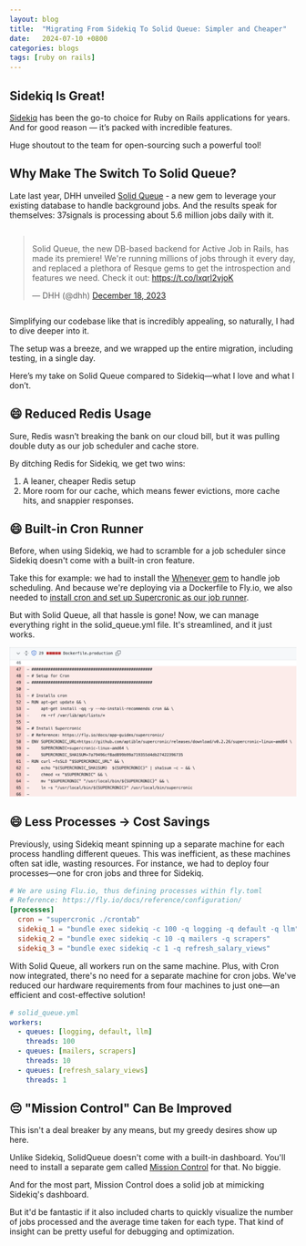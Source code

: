 ```yaml
---
layout: blog
title:  "Migrating From Sidekiq To Solid Queue: Simpler and Cheaper"
date:   2024-07-10 +0800
categories: blogs
tags: [ruby on rails]
---
```


## Sidekiq Is Great!

[Sidekiq](https://github.com/sidekiq/sidekiq) has been the go-to choice for Ruby on Rails applications for years. And for good reason — it’s packed with incredible features.

Huge shoutout to the team for open-sourcing such a powerful tool!

## Why Make The Switch To Solid Queue?

Late last year, DHH unveiled [Solid Queue](https://x.com/dhh/status/1736862654411739364) - a new gem to leverage your existing database to handle background jobs. And the results speak for themselves: 37signals is processing about 5.6 million jobs daily with it.

<div style="display: flex; justify-content: center;">
<blockquote class="twitter-tweet"><p lang="en" dir="ltr">Solid Queue, the new DB-based backend for Active Job in Rails, has made its premiere! We&#39;re running millions of jobs through it every day, and replaced a plethora of Resque gems to get the introspection and features we need. Check it out: <a href="https://t.co/lxqrl2vjoK">https://t.co/lxqrl2vjoK</a></p>&mdash; DHH (@dhh) <a href="https://twitter.com/dhh/status/1736862654411739364?ref_src=twsrc%5Etfw">December 18, 2023</a></blockquote> <script async src="https://platform.twitter.com/widgets.js" charset="utf-8"></script>
</div>

Simplifying our codebase like that is incredibly appealing, so naturally, I had to dive deeper into it.

The setup was a breeze, and we wrapped up the entire migration, including testing, in a single day.

Here’s my take on Solid Queue compared to Sidekiq—what I love and what I don’t.

## 😄 Reduced Redis Usage

Sure, Redis wasn’t breaking the bank on our cloud bill, but it was pulling double duty as our job scheduler and cache store.

By ditching Redis for Sidekiq, we get two wins:
1. A leaner, cheaper Redis setup
2. More room for our cache, which means fewer evictions, more cache hits, and snappier responses.

## 😄 Built-in Cron Runner

Before, when using Sidekiq, we had to scramble for a job scheduler since Sidekiq doesn't come with a built-in cron feature.

Take this for example: we had to install the [Whenever gem](https://github.com/javan/whenever) to handle job scheduling. And because we're deploying via a Dockerfile to Fly.io, we also needed to [install cron and set up Supercronic as our job runner](https://fly.io/docs/blueprints/supercronic/).

But with Solid Queue, all that hassle is gone! Now, we can manage everything right in the solid_queue.yml file. It's streamlined, and it just works.

![](/assets/migrating-from-sidekiq-to-solid-queue-remove-cron.png)

## 😄 Less Processes → Cost Savings

Previously, using Sidekiq meant spinning up a separate machine for each process handling different queues. This was inefficient, as these machines often sat idle, wasting resources. For instance, we had to deploy four processes—one for cron jobs and three for Sidekiq.

```toml
# We are using Flu.io, thus defining processes within fly.toml
# Reference: https://fly.io/docs/reference/configuration/
[processes]
  cron = "supercronic ./crontab"
  sidekiq_1 = "bundle exec sidekiq -c 100 -q logging -q default -q llm"
  sidekiq_2 = "bundle exec sidekiq -c 10 -q mailers -q scrapers"
  sidekiq_3 = "bundle exec sidekiq -c 1 -q refresh_salary_views"
```

With Solid Queue, all workers run on the same machine. Plus, with Cron now integrated, there's no need for a separate machine for cron jobs. We've reduced our hardware requirements from four machines to just one—an efficient and cost-effective solution!

```yml
# solid_queue.yml
workers:
  - queues: [logging, default, llm]
    threads: 100
  - queues: [mailers, scrapers]
    threads: 10
  - queues: [refresh_salary_views]
    threads: 1
```

## 😔 "Mission Control" Can Be Improved

This isn't a deal breaker by any means, but my greedy desires show up here.

Unlike Sidekiq, SolidQueue doesn't come with a built-in dashboard. You'll need to install a separate gem called [Mission Control](https://github.com/rails/mission_control-jobs) for that. No biggie.

And for the most part, Mission Control does a solid job at mimicking Sidekiq's dashboard.

But it'd be fantastic if it also included charts to quickly visualize the number of jobs processed and the average time taken for each type. That kind of insight can be pretty useful for debugging and optimization.
